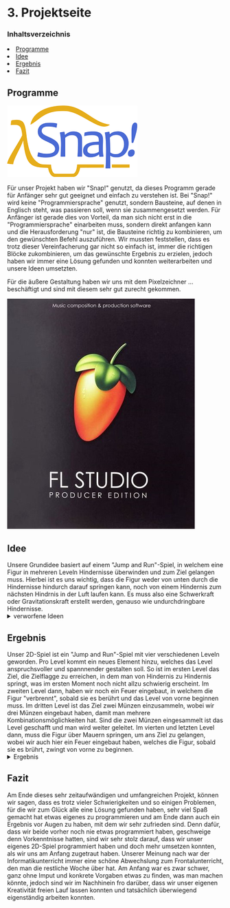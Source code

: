 <h1 id="Projektseite">

<h1 id="kapitel3">3. Projektseite</h1>
  
### Inhaltsverzeichnis
<li><a href="#kapitel3.1">Programme</a></h2></li>
<li><a href="#kapitel3.2">Idee</a></h2></li>
<li><a href="#kapitel3.3">Ergebnis</a></h2></li>
<li><a href="#kapitel3.4">Fazit</a></h2></li>
  
<h2 id="kapitel3.1">Programme</h2>

![logo snap](Bilder/logo_snap.png "Logo Snap")

Für unser Projekt haben wir "Snap!" genutzt, da dieses Programm gerade für Anfänger sehr gut geeignet und einfach zu verstehen ist. Bei "Snap!" wird keine "Programmiersprache" genutzt, sondern Bausteine, auf denen in Englisch steht, was passieren soll, wenn sie zusammengesetzt werden. Für Anfänger ist gerade dies von Vorteil, da man sich nicht erst in die "Programmiersprache" einarbeiten muss, sondern direkt anfangen kann und die Herausforderung "nur" ist, die Bausteine richtig zu kombinieren, um den gewünschten Befehl auszuführen. Wir mussten feststellen, dass es trotz dieser Vereinfacherung gar nicht so einfach ist, immer die richtigen Blöcke zukombinieren, um das gewünschte Ergebnis zu erzielen, jedoch haben wir immer eine Lösung gefunden und konnten weiterarbeiten und unsere Ideen umsetzten.

Für die äußere Gestaltung haben wir uns mit dem Pixelzeichner ... beschäftigt und sind mit diesem sehr gut zurecht gekommen.

![logo FL-Studio](Bilder/FL_Studio_Logo.jpg "Logo FL-Studio")

<h2 id="kapitel3.2">Idee</h2>
Unsere Grundidee basiert auf einem "Jump and Run"-Spiel, in welchem eine Figur in mehreren Leveln Hindernisse überwinden und zum Ziel gelangen muss. Hierbei ist es uns wichtig, dass die Figur weder von unten durch die Hindernisse hindurch darauf springen kann, noch von einem Hindernis zum nächsten Hindrnis in der Luft laufen kann. Es muss also eine Schwerkraft oder Gravitationskraft erstellt werden, genauso wie undurchdringbare Hindernisse.

<details id="Link"><summary>verworfene Ideen</summary>
  
- 2D-Spiel: Labyrinth -> Tierpaare müssen sich gegenseitig finden 

- 2D-Spiel: Irrgarten -> farbige Kugel müssen durch ein Wirrwarr von Wegen den richtigen Weg in das Rohr ihrer eigenen Farbe finden
</details>

<h2 id="kapitel3.3">Ergebnis</h2>
Unser 2D-Spiel ist ein "Jump and Run"-Spiel mit vier verschiedenen Leveln geworden. Pro Level kommt ein neues Element hinzu, welches das Level anspruchsvoller und spannnender gestalten soll.
So ist im ersten Level das Ziel, die Zielflagge zu erreichen, in dem man von Hindernis zu Hindernis springt, was im ersten Moment noch nicht allzu schwierig erscheint. Im zweiten Level dann, haben wir noch ein Feuer eingebaut, in welchem die Figur "verbrennt", sobald sie es berührt und das Level von vorne beginnen muss. Im dritten Level ist das Ziel zwei Münzen einzusammeln, wobei wir drei Münzen eingebaut haben, damit man mehrere Kombinationsmöglichkeiten hat. Sind die zwei Münzen eingesammelt ist das Level geschafft und man wird weiter geleitet. Im vierten und letzten Level dann, muss die Figur über Mauern springen, um ans Ziel zu gelangen, wobei wir auch hier ein Feuer eingebaut haben, welches die Figur, sobald sie es brührt, zwingt von vorne zu beginnen.

<details id="Link"><summary>Ergebnis</summary>

Programmierung allgemeiner Befehle

![Screenshot Snap](Bilder/screenshot_snap_41.png "Screenshot Snap")
![Screenshot Snap](Bilder/screenshot_snap_45.png "Screenshot Snap")
  
![Screenshot Snap](Bilder/screenshot_snap_23.png "Screenshot Snap")

Programmierung Level 1

![Screenshot Snap](Bilder/screenshot_snap_42.png "Screenshot Snap")
![Screenshot Snap](Bilder/screenshot_snap_22.png "Screenshot Snap")

Programmierung Level 2

![Screenshot Snap](Bilder/screenshot_snap_43.png "Screenshot Snap")
![Screenshot Snap](Bilder/screenshot_snap_25.png "Screenshot Snap")

Programmierung Level 3

![Screenshot Snap](Bilder/screenshot_snap_44.png "Screenshot Snap")
![Screenshot Snap](Bilder/screenshot_snap_46.png "Screenshot Snap")
![Screenshot Snap](Bilder/screenshot_snap_47.png "Screenshot Snap")

Programmierung Level 4

![Screenshot Snap](Bilder/screenshot_snap_38.png "Screenshot Snap")
![Screenshot Snap](Bilder/screenshot_snap_39.png "Screenshot Snap")
![Screenshot Snap](Bilder/screenshot_snap_40.png "Screenshot Snap")
</details>

<h2 id="kapitel3.4">Fazit</h2>
Am Ende dieses sehr zeitaufwändigen und umfangreichen Projekt, können wir sagen, dass es trotz vieler Schwierigkeiten und so einigen Problemen, für die wir zum Glück alle eine Lösung gefunden haben, sehr viel Spaß gemacht hat etwas eigenes zu programmieren und am Ende dann auch ein Ergebnis vor Augen zu haben, mit dem wir sehr zufrieden sind. Denn dafür, dass wir beide vorher noch nie etwas programmiert haben, geschweige denn Vorkenntnisse hatten, sind wir sehr stolz darauf, dass wir unser eigenes 2D-Spiel programmiert haben und doch mehr umsetzen konnten, als wir uns am Anfang zugetraut haben.
Unserer Meinung nach war der Informatikunterricht immer eine schöne Abwechslung zum Frontalunterricht, den man die restliche Woche über hat. Am Anfang war es zwar schwer, ganz ohne Imput und konkrete Vorgaben etwas zu finden, was man machen könnte, jedoch sind wir im Nachhinein fro darüber, dass wir unser eigenen Kreativität freien Lauf lassen konnten und tatsächlich überwiegend eigenständig arbeiten konnten. 
